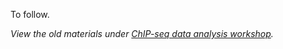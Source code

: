To follow.

*View the old materials under [ChIP-seq data analysis workshop](https://nbisweden.github.io/workshop-archive/workshop-ChIP-seq/2018-11-07/).* 



<!-- # Lab Tutorials


## Setting up

* [Setup](tutorials/lab-setup.md)



## Day 1: DNA methylation


## Day 2: Workflow for ChIP-seq data processing

* [ChIP-seq data processing and QC](tutorials/lab-chipseq-processing.md) (Agata)

* [Visualisation](tutorials/lab-vis.md) (?)

* [Alternative way to QC in R](tutorials/lab-chipqc.md) (Agata) -->

<!-- # Lab Tutorials

## Day 3: Downstream analyses


* [Main differential binding and functional annotations workflow](tutorials/lab-diffBinding-local.md) (Olga) [local version]

* [Main differential binding and functional annotations workflow](tutorials/lab-diffBinding-remote.md) (Olga) [Uppmax version]

* [ChIPseeker package for ChIP profiling, peaks annotations, visualisation and functional annotations](tutorials/lab-ChIPseeker.md) (Olga) [local]

* [Motifs finding](tutorials/lab-motifs.md) (Jakub) [Uppmax]

* [Calling broad peaks](tutorials/lab-broadpeaks.md) (Agata) [local]

* [Alternative differential binding analyses using csaw](tutorials/) (Agata) [local]



## Day 4: ATAC-seq, special cases and curiosities

Introduction to practicals IV:

* ATAC-seq

* scATAC-seq

* [Scaling normalisation for ChIP-seq with exogenous chromatin spike](tutorials/lab-exospike.md) (Agata) [local]

* [Finding data in public resources](tutorials/lab-public-resources.md) (Jakub) [local]





## Day 5: Omics integration















<!--
How to link:

Let's link a lecture [here](lectures/Meyer_Liu_bias_nihms680120.pdf)

Let's link a tutorial [here](tutorials/day2/lab-chipseq-proc/chipseq-proc.md)
 -->
